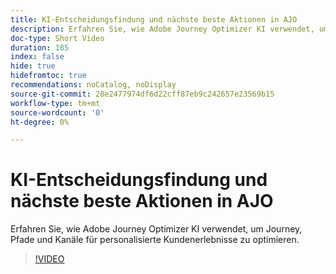 ```yaml
---
title: KI-Entscheidungsfindung und nächste beste Aktionen in AJO
description: Erfahren Sie, wie Adobe Journey Optimizer KI verwendet, um Journey, Pfade und Kanäle für personalisierte Kundenerlebnisse zu optimieren.
doc-type: Short Video
duration: 185
index: false
hide: true
hidefromtoc: true
recommendations: noCatalog, noDisplay
source-git-commit: 28e2477974df6d22cff87eb9c242657e23569b15
workflow-type: tm+mt
source-wordcount: '0'
ht-degree: 0%

---
```



# KI-Entscheidungsfindung und nächste beste Aktionen in AJO

Erfahren Sie, wie Adobe Journey Optimizer KI verwendet, um Journey, Pfade und Kanäle für personalisierte Kundenerlebnisse zu optimieren.

<!-- 62_S520_3442520_184_ai-decisioning-and-next-best-actions-in-ajo -->
>[!VIDEO](https://video.tv.adobe.com/v/3458188/?learn=on&enablevpops=true)
